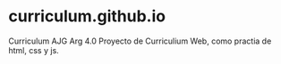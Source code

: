 # curriculum.github.io
Curriculum AJG Arg 4.0
Proyecto de Curriculium  Web, como practia de  html, css y js.
